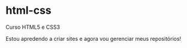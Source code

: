 # html-css
 Curso HTML5 e CSS3


Estou apredendo a criar sites e agora vou gerenciar meus repositórios!